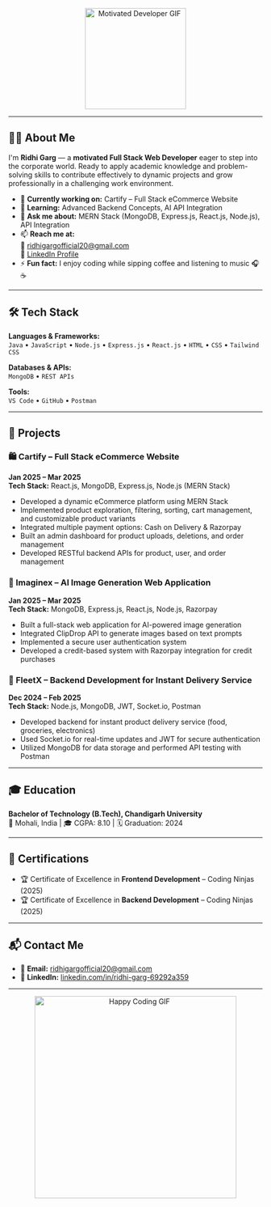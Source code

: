 <!-- 👩‍💻 Coding Aesthetic GIF -->
<p align="center">
  <img src="https://i.pinimg.com/originals/c4/39/79/c43979f44cf170cb84d2b5c64767f735.gif" alt="Motivated Developer GIF" width="200"/>
</p>

---

## 💁‍♀️ About Me

I'm **Ridhi Garg** — a **motivated Full Stack Web Developer** eager to step into the corporate world. Ready to apply academic knowledge and problem-solving skills to contribute effectively to dynamic projects and grow professionally in a challenging work environment.

- 🔭 **Currently working on:** Cartify – Full Stack eCommerce Website
- 🌱 **Learning:** Advanced Backend Concepts, AI API Integration
- 💬 **Ask me about:** MERN Stack (MongoDB, Express.js, React.js, Node.js), API Integration
- 📫 **Reach me at:**  
  📧 [ridhigargofficial20@gmail.com](mailto:ridhigargofficial20@gmail.com)  
  🔗 [LinkedIn Profile](https://www.linkedin.com/in/ridhi-garg-69292a359/)
- ⚡ **Fun fact:** I enjoy coding while sipping coffee and listening to music 🎧☕

---

## 🛠️ Tech Stack

**Languages & Frameworks:**  
`Java` • `JavaScript` • `Node.js` • `Express.js` • `React.js` • `HTML` • `CSS` • `Tailwind CSS`  

**Databases & APIs:**  
`MongoDB` • `REST APIs`  

**Tools:**  
`VS Code` • `GitHub` • `Postman`

---

## 🚀 Projects

### 🛍 Cartify – Full Stack eCommerce Website  
**Jan 2025 – Mar 2025**  
**Tech Stack:** React.js, MongoDB, Express.js, Node.js (MERN Stack)  
- Developed a dynamic eCommerce platform using MERN Stack  
- Implemented product exploration, filtering, sorting, cart management, and customizable product variants  
- Integrated multiple payment options: Cash on Delivery & Razorpay  
- Built an admin dashboard for product uploads, deletions, and order management  
- Developed RESTful backend APIs for product, user, and order management

### 🎨 Imaginex – AI Image Generation Web Application  
**Jan 2025 – Mar 2025**  
**Tech Stack:** MongoDB, Express.js, React.js, Node.js, Razorpay  
- Built a full-stack web application for AI-powered image generation  
- Integrated ClipDrop API to generate images based on text prompts  
- Implemented a secure user authentication system  
- Developed a credit-based system with Razorpay integration for credit purchases

### 🚚 FleetX – Backend Development for Instant Delivery Service  
**Dec 2024 – Feb 2025**  
**Tech Stack:** Node.js, MongoDB, JWT, Socket.io, Postman  
- Developed backend for instant product delivery service (food, groceries, electronics)  
- Used Socket.io for real-time updates and JWT for secure authentication  
- Utilized MongoDB for data storage and performed API testing with Postman

---

## 🎓 Education

**Bachelor of Technology (B.Tech), Chandigarh University**  
📍 Mohali, India | 🎓 CGPA: 8.10 | 🗓 Graduation: 2024

---

## 🏅 Certifications

- 🏆 Certificate of Excellence in **Frontend Development** – Coding Ninjas (2025)  
- 🏆 Certificate of Excellence in **Backend Development** – Coding Ninjas (2025)

---

## 📬 Contact Me

- 📧 **Email:** [ridhigargofficial20@gmail.com](mailto:ridhigargofficial20@gmail.com)  
- 🔗 **LinkedIn:** [linkedin.com/in/ridhi-garg-69292a359](https://www.linkedin.com/in/ridhi-garg-69292a359/)

---

<!-- 💻 Happy Coding Footer GIF -->
<p align="center">
  <img src="https://media.giphy.com/media/5bQPV5DO6O9f97z8WR/giphy.gif" alt="Happy Coding GIF" width="400"/>
</p>
